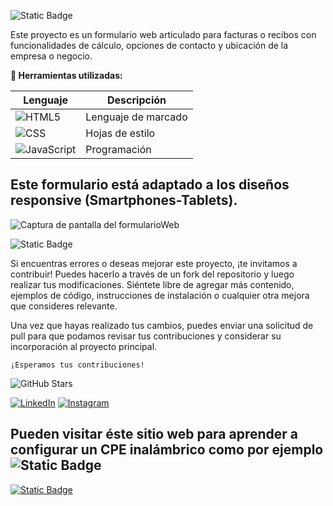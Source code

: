 ![Static Badge](https://img.shields.io/badge/Formulario-WEB-green)

Este proyecto es un formulario web articulado para facturas o recibos con funcionalidades de cálculo, opciones de contacto y ubicación de la empresa o negocio.

**🔧 Herramientas utilizadas:**

| Lenguaje | Descripción            |
|----------|------------------------|
| ![HTML5](https://img.shields.io/badge/HTML5-%23E34F26.svg?logo=html5&logoColor=white)     | Lenguaje de marcado    |
| ![CSS](https://img.shields.io/badge/CSS-%231572B6.svg?logo=css3&logoColor=white)      | Hojas de estilo        |
| ![JavaScript](https://img.shields.io/badge/JavaScript-%23F7DF1E.svg?logo=javascript&logoColor=black)       | Programación           |


## Este formulario está adaptado a los diseños responsive (Smartphones-Tablets).

![Captura de pantalla del formularioWeb](https://user-images.githubusercontent.com/93176365/232712634-e7b3bf45-9458-4740-9653-ea036dca2dd5.png)

![Static Badge](https://img.shields.io/badge/CONTRIBUCIONES-4A9BE2)

Si encuentras errores o deseas mejorar este proyecto, ¡te invitamos a contribuir! Puedes hacerlo a través de un fork del repositorio y luego realizar tus modificaciones. Siéntete libre de agregar más contenido, ejemplos de código, instrucciones de instalación o cualquier otra mejora que consideres relevante.

Una vez que hayas realizado tus cambios, puedes enviar una solicitud de pull para que podamos revisar tus contribuciones y considerar su incorporación al proyecto principal.

`¡Esperamos tus contribuciones!`

![GitHub Stars](https://img.shields.io/github/stars/solidsnk86/formularioWeb.svg?style=social)

[![LinkedIn](https://img.shields.io/badge/-LinkedIn-%230077B5?style=flat-square&logo=linkedin&logoColor=white)](https://www.linkedin.com/in/gabriel-calcagni-659907260) [![Instagram](https://img.shields.io/badge/-Instagram-%23E4405F?style=flat-square&logo=instagram&logoColor=white)](https://www.instagram.com/calcagni_gabriel26/?ishid=ZDdkNTZiNTM%3D) 

## Pueden visitar éste sitio web para aprender a configurar un CPE inalámbrico como por ejemplo ![Static Badge](https://img.shields.io/badge/TP.LINK-4A9BE2)
  
[![Static Badge](https://img.shields.io/badge/Neo-Tecs-blueviolet)](https://neotecs.tech)



